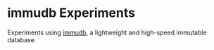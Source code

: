 # immudb Experiments

Experiments using [immudb](https://codenotary.io/technologies/immudb/), a lightweight and high-speed immutable database.
